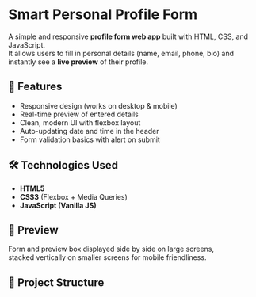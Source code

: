 # Smart Personal Profile Form

A simple and responsive **profile form web app** built with HTML, CSS, and JavaScript.  
It allows users to fill in personal details (name, email, phone, bio) and instantly see a **live preview** of their profile.

## 🚀 Features
- Responsive design (works on desktop & mobile)
- Real-time preview of entered details
- Clean, modern UI with flexbox layout
- Auto-updating date and time in the header
- Form validation basics with alert on submit

## 🛠️ Technologies Used
- **HTML5**
- **CSS3** (Flexbox + Media Queries)
- **JavaScript (Vanilla JS)**

## 📸 Preview
Form and preview box displayed side by side on large screens,  
stacked vertically on smaller screens for mobile friendliness.

## 📂 Project Structure

